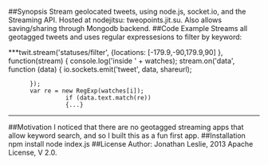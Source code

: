 ##Synopsis
Stream geolocated tweets, using node.js, socket.io, and the Streaming API.  Hosted at nodejitsu: tweopoints.jit.su.
Also allows saving/sharing through Mongodb backend.
##Code Example
Streams all geotagged tweets and uses regular expressesions to filter by keyword:

***twit.stream('statuses/filter', {locations: [-179.9,-90,179.9,90] }, function(stream) {
          console.log('inside ' + watches);
          stream.on('data', function (data) {
              io.sockets.emit('tweet', data, shareurl);

          }); 
          var re = new RegExp(watches[i]);
                    if (data.text.match(re)) 
                    {...}
***
##Motivation
I noticed that there are no geotagged streaming apps that allow keyword search, and so I built this as a fun first app.
##Installation
npm install
node index.js
##License
Author: Jonathan Leslie, 2013
Apache License, V 2.0. 
